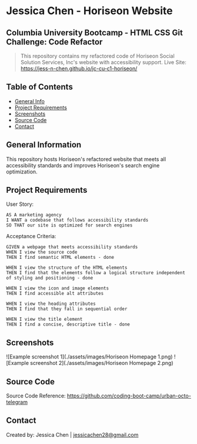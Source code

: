 # Jessica Chen - Horiseon Website

## Columbia University Bootcamp - HTML CSS Git Challenge: Code Refactor

> This repository contains my refactored code of Horiseon Social Solution Services, Inc's website with accessibility support.
> Live Site: https://jess-n-chen.github.io/jc-cu-c1-horiseon/

## Table of Contents

- [General Info](#general-information)
- [Project Requirements](#project-requirements)
- [Screenshots](#screenshots)
- [Source Code](#acknowledgements)
- [Contact](#contact)

## General Information

This repository hosts Horiseon's refactored website that meets all accessibility standards and improves Horiseon's search engine optimization.

## Project Requirements

User Story:

```
AS A marketing agency
I WANT a codebase that follows accessibility standards
SO THAT our site is optimized for search engines
```

Acceptance Criteria:

```
GIVEN a webpage that meets accessibility standards
WHEN I view the source code
THEN I find semantic HTML elements - done

WHEN I view the structure of the HTML elements
THEN I find that the elements follow a logical structure independent of styling and positioning - done

WHEN I view the icon and image elements
THEN I find accessible alt attributes

WHEN I view the heading attributes
THEN I find that they fall in sequential order

WHEN I view the title element
THEN I find a concise, descriptive title - done
```

## Screenshots

![Example screenshot 1](./assets/images/Horiseon Homepage 1.png)
![Example screenshot 2](./assets/images/Horiseon Homepage 2.png)

## Source Code

Source Code Reference: https://github.com/coding-boot-camp/urban-octo-telegram

## Contact

Created by: Jessica Chen | jessicachen28@gmail.com
